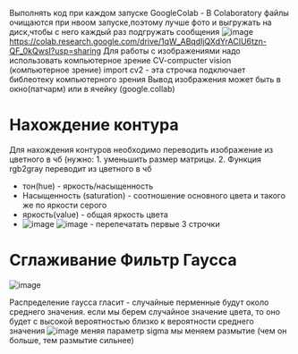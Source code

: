 Выполнять код при каждом запуске GoogleColab - 
В Colaboratory файлы очищаются при нвоом запуске,поэтому лучше фото и выгружать на диск,чтобы с него каждый раз подгружать сообщения
![image](https://user-images.githubusercontent.com/97594420/198976964-1b68364b-5b6b-4973-9b41-b6de6674b16b.png)
https://colab.research.google.com/drive/1qW_ABqdIjQXdYrACIU6tzn-QF_0kQwsI?usp=sharing
Для работы с изображениями надо использовать компьютерное зрение 
CV-compucter vision (компьютерное зрение)
import cv2 - эта строчка подключает библеотеку компьютерного зрения 
Вывод изображения может быть в окно(патчарм) или в ячейку (google.collab)


Нахождение контура
====
Для нахождения контуров необходимо переводить изображение из цветного в чб (нужно: 1. уменьшить размер матрицы. 2.
Функция  rgb2gray переводит из цветного в чб 
* тон(hue) - яркость/насыщенность 
* Насыщенность (saturation) - соотношение основного цвета и такого же по яркости серого
* яркость(value) - общая яркость цвета 
* ![image](https://user-images.githubusercontent.com/97594420/198982971-91800506-b3e5-4c50-9dcd-9a93673d51a2.png)
![image](https://user-images.githubusercontent.com/97594420/198983719-672d0184-df5f-4b7b-a018-dd8121bc60fd.png) - перепечатать первые 3 строчки
 
 Сглаживание Фильтр Гаусса 
 ====
 
 ![image](https://user-images.githubusercontent.com/97594420/199413811-3e9ad1aa-8c9d-48a8-b746-e11c403a1978.png)

Распределение гаусса гласит - случайные перменные будут около среднего значения.
если мы берем случайное значение цвета, то оно будет с высокой вероятностью близко к вероятности среднего значения 
![image](https://user-images.githubusercontent.com/97594420/199420361-1815822c-4d05-41c1-a552-60c76dd25fef.png)
меняя параметр sigma мы меняем размытие (чем он больше, тем размытие сильнее) 

